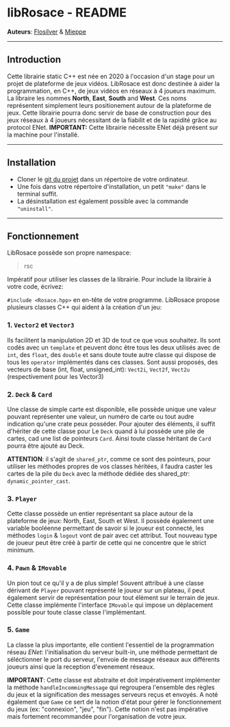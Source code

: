 # libRosace - README

**Auteurs**: [Flosilver](https://github.com/Flosilver) & [Mieppe](https://github.com/Mieppe)
______

## Introduction

Cette librairie static C++ est née en 2020 à l'occasion d'un stage pour un projet de plateforme de jeux vidéos.
LibRosace est donc destinée à aider la programmation, en C++, de jeux vidéos en réseaux à 4 joueurs maximum. La libraire les nommes __North__, __East__, __South__ and __West__. Ces noms représentent simplement leurs positionement autour de la plateforme de jeux. Cette librairie pourra donc servir de base de construction pour des jeux réseaux à 4 joueurs nécessitant de la fiabilit et de la rapidité grâce au protocol ENet.
**IMPORTANT:** Cette librairie nécessite ENet déjà présent sur la machine pour l'installé.
______

## Installation

* Cloner le [git du projet](https://github.com/Flosilver/libRosace-dev) dans un répertoire de votre ordinateur. 
* Une fois dans votre répertoire d'installation, un petit `"make"` dans le terminal suffit.
* La désinstallation est également possible avec la commande `"uninstall"`.
______

## Fonctionnement

LibRosace possède son propre namespace:
> rsc

Impératif pour utiliser les classes de la librairie.
Pour include la librairie à votre code, écrivez:

`#include <Rosace.hpp>` en en-tête de votre programme.
LibRosace propose plusieurs classes C++ qui aident à la création d'un jeu:

### 1. `Vector2` et `Vector3`

Ils facilitent la manipulation 2D et 3D de tout ce que vous souhaitez. Ils sont codés avec un `template` et peuvent donc être tous les deux utilisés avec de `int`, des `float`, des `double` et sans doute toute autre classe qui dispose de tous les `operator` implémentés dans ces classes.
Sont aussi proposés, des vecteurs de base (int, float, unsigned_int): `Vect2i`, `Vect2f`, `Vect2u` (respectivement pour les Vector3)

### 2. `Deck` & `Card`

Une classe de simple carte est disponible, elle possède unique une valeur pouvant représenter une valeur, un numéro de carte ou tout audre indication qu'une crate peux posséder. Pour ajouter des éléments, il suffit d'hériter de cette classe pour 
Le `Deck` quand à lui possède une pile de cartes, cad une list de pointeurs `Card`. Ainsi toute classe héritant de `Card` pourra être ajouté au Deck.

**ATTENTION**: il s'agit de `shared_ptr`, comme ce sont des pointeurs, pour utiliser les méthodes propres de vos classes héritées, il faudra caster les cartes de la pile du `Deck` avec la méthode dédiée des shared_ptr: `dynamic_pointer_cast`.

### 3. `Player`

Cette classe possède un entier représentant sa place autour de la plateforme de jeux: North, East, South et West. Il possède également une variable booléenne permettant de savoir si le joueur est connecté, les méthodes `login` & `logout` vont de pair avec cet attribut.
Tout nouveau type de joueur peut être créé à partir de cette qui ne concentre que le strict minimum.

### 4. `Pawn` & `IMovable`

Un pion tout ce qu'il y a de plus simple! Souvent attribué à une classe dérivant de `Player` pouvant représenté le joueur sur un plateau, il peut également servir de représentation pour tout élément sur le terrain de jeux. Cette classe implémente l'interface `IMovable` qui impose un déplacement possible pour toute classe classe l'implémentant.

### 5. `Game`

La classe la plus importante, elle contient l'essentiel de la programmation réseau *ENet*: l'initialisation du serveur built-in, une méthode permettant de séléctionner le port du serveur, l'envoie de message réseaux aux différents joueurs ainsi que la reception d'evenement réseaux.

**IMPORTANT**: Cette classe est abstraite et doit impérativement implémenter la méthode `handleIncommingMessage` qui regroupera l'ensemble des règles du jeux et la signification des messages serveurs reçus et envoyés. A noté également que `Game` ce sert de la notion d'état pour gérer le fonctionnement du jeux (ex: "connexion", "jeu", "fin"). Cette notion n'est pas impérative mais fortement recommandée pour l'organisation de votre jeux.
